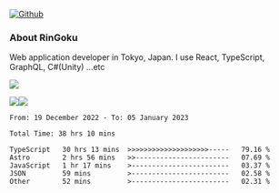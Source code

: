 [![Github](https://img.shields.io/github/followers/RinGoku?label=Follow&style=social)](https://github.com/RinGoku)

### About RinGoku
Web application developer in Tokyo, Japan.
I use React, TypeScript, GraphQL, C#(Unity) ...etc

![](https://github-profile-summary-cards.vercel.app/api/cards/profile-details?username=RinGoku&theme=default)

![](https://github-profile-summary-cards.vercel.app/api/cards/repos-per-language?username=RinGoku&theme=default)![](https://github-profile-summary-cards.vercel.app/api/cards/stats?username=RinGoku&theme=default)

<!--START_SECTION:waka-->

```text
From: 19 December 2022 - To: 05 January 2023

Total Time: 38 hrs 10 mins

TypeScript   30 hrs 13 mins  >>>>>>>>>>>>>>>>>>>>-----   79.16 %
Astro        2 hrs 56 mins   >>-----------------------   07.69 %
JavaScript   1 hr 17 mins    >------------------------   03.37 %
JSON         59 mins         >------------------------   02.58 %
Other        52 mins         >------------------------   02.31 %
```

<!--END_SECTION:waka-->
